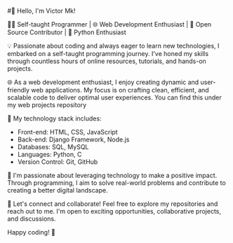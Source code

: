 
#👋 Hello, I'm Victor Mk!

👨‍💻 Self-taught Programmer | 🌐 Web Development Enthusiast | 🚀 Open Source Contributor | 🐍 Python Enthusiast

💡 Passionate about coding and always eager to learn new technologies, I embarked on a self-taught programming journey. I've honed my skills through countless hours of online resources, tutorials, and hands-on projects.

🌐 As a web development enthusiast, I enjoy creating dynamic and user-friendly web applications. My focus is on crafting clean, efficient, and scalable code to deliver optimal user experiences. You can find this under my web projects repository

🔧 My technology stack includes:
   - Front-end: HTML, CSS, JavaScript
   - Back-end: Django Framework, Node.js
   - Databases: SQL, MySQL
   - Languages: Python, C
   - Version Control: Git, GitHub

🚀 I'm passionate about leveraging technology to make a positive impact. Through programming, I aim to solve real-world problems and contribute to creating a better digital landscape.

🌟 Let's connect and collaborate! Feel free to explore my repositories and reach out to me. I'm open to exciting opportunities, collaborative projects, and discussions.

Happy coding! 🚀






